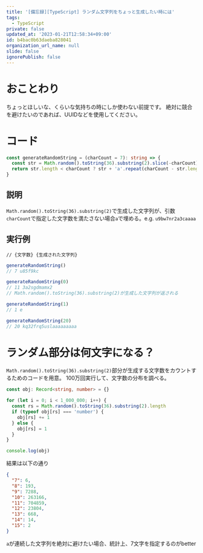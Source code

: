 ```yaml
---
title: '[備忘録][TypeScript] ランダム文字列をちょっと生成したい時には'
tags:
  - TypeScript
private: false
updated_at: '2023-01-21T12:58:34+09:00'
id: b4bac0b63daeba828041
organization_url_name: null
slide: false
ignorePublish: false
---
```

# おことわり

ちょっとほしいな、くらいな気持ちの時にしか使わない前提です。
絶対に競合を避けたいのであれば、UUIDなどを使用してください。

# コード

```ts
const generateRandomString = (charCount = 7): string => {
  const str = Math.random().toString(36).substring(2).slice(-charCount)
  return str.length < charCount ? str + 'a'.repeat(charCount - str.length) : str
}
```

## 説明

`Math.random().toString(36).substring(2)`で生成した文字列が、引数`charCount`で指定した文字数を満たさない場合`a`で埋める。e.g. `u9bw7nr2a3caaaa`

## 実行例

`// {文字数} {生成された文字列}`

```ts
generateRandomString()
// 7 u85f9kc

generateRandomString(0)
// 11 3a2sgdmamx2 
// Math.random().toString(36).substring(2)が生成した文字列が返される

generateRandomString(1)
// 1 e

generateRandomString(20)
// 20 kq32frq5uslaaaaaaaaa
```

# ランダム部分は何文字になる？

`Math.random().toString(36).substring(2)`部分が生成する文字数をカウントするためのコードを用意。
100万回実行して、文字数の分布を調べる。

```ts
const obj: Record<string, number> = {}

for (let i = 0; i < 1_000_000; i++) {
  const rs = Math.random().toString(36).substring(2).length
  if (typeof obj[rs] === 'number') {
    obj[rs] += 1
  } else {
    obj[rs] = 1
  }
}

console.log(obj)
```

結果は以下の通り

```json
{
  "7": 6,
  "8": 193,
  "9": 7288,
  "10": 263166,
  "11": 704859,
  "12": 23804,
  "13": 668,
  "14": 14,
  "15": 2
} 
```

`a`が連続した文字列を絶対に避けたい場合、統計上、7文字を指定するのがbetter
